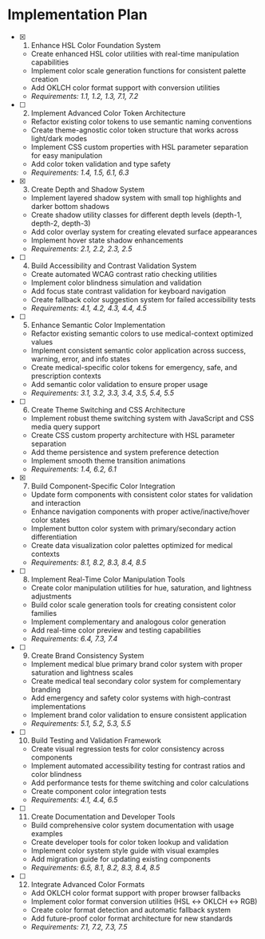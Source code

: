 # Implementation Plan

- [x] 1. Enhance HSL Color Foundation System

  - Create enhanced HSL color utilities with real-time manipulation capabilities
  - Implement color scale generation functions for consistent palette creation
  - Add OKLCH color format support with conversion utilities
  - _Requirements: 1.1, 1.2, 1.3, 7.1, 7.2_

- [ ] 2. Implement Advanced Color Token Architecture

  - Refactor existing color tokens to use semantic naming conventions
  - Create theme-agnostic color token structure that works across light/dark modes
  - Implement CSS custom properties with HSL parameter separation for easy manipulation
  - Add color token validation and type safety
  - _Requirements: 1.4, 1.5, 6.1, 6.3_

- [x] 3. Create Depth and Shadow System

  - Implement layered shadow system with small top highlights and darker bottom shadows
  - Create shadow utility classes for different depth levels (depth-1, depth-2, depth-3)
  - Add color overlay system for creating elevated surface appearances
  - Implement hover state shadow enhancements
  - _Requirements: 2.1, 2.2, 2.3, 2.5_

- [ ] 4. Build Accessibility and Contrast Validation System

  - Create automated WCAG contrast ratio checking utilities
  - Implement color blindness simulation and validation
  - Add focus state contrast validation for keyboard navigation
  - Create fallback color suggestion system for failed accessibility tests
  - _Requirements: 4.1, 4.2, 4.3, 4.4, 4.5_

- [ ] 5. Enhance Semantic Color Implementation

  - Refactor existing semantic colors to use medical-context optimized values
  - Implement consistent semantic color application across success, warning, error, and info states
  - Create medical-specific color tokens for emergency, safe, and prescription contexts
  - Add semantic color validation to ensure proper usage
  - _Requirements: 3.1, 3.2, 3.3, 3.4, 3.5, 5.4, 5.5_

- [ ] 6. Create Theme Switching and CSS Architecture

  - Implement robust theme switching system with JavaScript and CSS media query support
  - Create CSS custom property architecture with HSL parameter separation
  - Add theme persistence and system preference detection
  - Implement smooth theme transition animations
  - _Requirements: 1.4, 6.2, 6.1_

- [x] 7. Build Component-Specific Color Integration

  - Update form components with consistent color states for validation and interaction
  - Enhance navigation components with proper active/inactive/hover color states
  - Implement button color system with primary/secondary action differentiation
  - Create data visualization color palettes optimized for medical contexts
  - _Requirements: 8.1, 8.2, 8.3, 8.4, 8.5_

- [ ] 8. Implement Real-Time Color Manipulation Tools

  - Create color manipulation utilities for hue, saturation, and lightness adjustments
  - Build color scale generation tools for creating consistent color families
  - Implement complementary and analogous color generation
  - Add real-time color preview and testing capabilities
  - _Requirements: 6.4, 7.3, 7.4_

- [ ] 9. Create Brand Consistency System

  - Implement medical blue primary brand color system with proper saturation and lightness scales
  - Create medical teal secondary color system for complementary branding
  - Add emergency and safety color systems with high-contrast implementations
  - Implement brand color validation to ensure consistent application
  - _Requirements: 5.1, 5.2, 5.3, 5.5_

- [ ] 10. Build Testing and Validation Framework

  - Create visual regression tests for color consistency across components
  - Implement automated accessibility testing for contrast ratios and color blindness
  - Add performance tests for theme switching and color calculations
  - Create component color integration tests
  - _Requirements: 4.1, 4.4, 6.5_

- [ ] 11. Create Documentation and Developer Tools

  - Build comprehensive color system documentation with usage examples
  - Create developer tools for color token lookup and validation
  - Implement color system style guide with visual examples
  - Add migration guide for updating existing components
  - _Requirements: 6.5, 8.1, 8.2, 8.3, 8.4, 8.5_

- [ ] 12. Integrate Advanced Color Formats
  - Add OKLCH color format support with proper browser fallbacks
  - Implement color format conversion utilities (HSL ↔ OKLCH ↔ RGB)
  - Create color format detection and automatic fallback system
  - Add future-proof color format architecture for new standards
  - _Requirements: 7.1, 7.2, 7.3, 7.5_
